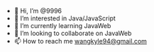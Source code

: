 - 👋 Hi, I’m @9996
- 👀 I’m interested in Java/JavaScript
- 🌱 I’m currently learning JavaWeb
- 💞️ I’m looking to collaborate on JavaWeb
- 📫 How to reach me wangkyle94@gmail.com


